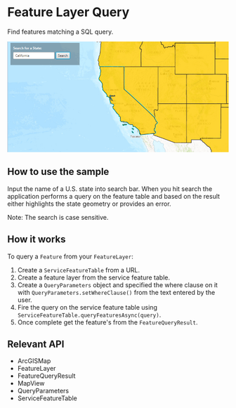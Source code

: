 # Feature Layer Query

Find features matching a SQL query.

![](FeatureLayerQuery.png)

## How to use the sample

Input the name of a U.S. state into search bar. When you hit search the application performs a query on the feature table and based on the result either highlights the state geometry or provides an error.

Note: The search is case sensitive.

## How it works

To query a `Feature` from your `FeatureLayer`:

1. Create a `ServiceFeatureTable` from a URL.
2. Create a feature layer from the service feature table.
3. Create a `QueryParameters` object and specified the where clause on it with `QueryParameters.setWhereClause()` from the text entered by the user.
4. Fire the query on the service feature table using `ServiceFeatureTable.queryFeaturesAsync(query)`.
5. Once complete get the feature's from the `FeatureQueryResult`.

## Relevant API

* ArcGISMap
* FeatureLayer
* FeatureQueryResult
* MapView
* QueryParameters
* ServiceFeatureTable
